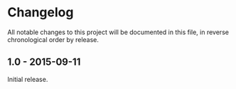 # Changelog

All notable changes to this project will be documented in this file, in reverse chronological order by release.

## 1.0 - 2015-09-11

Initial release.